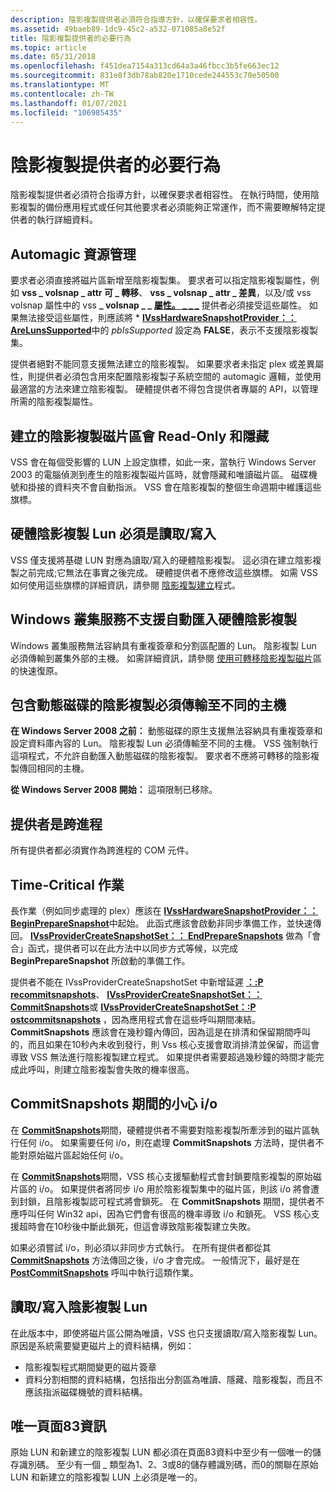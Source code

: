 ```yaml
---
description: 陰影複製提供者必須符合指導方針，以確保要求者相容性。
ms.assetid: 49baeb89-1dc9-45c2-a532-071085a8e52f
title: 陰影複製提供者的必要行為
ms.topic: article
ms.date: 05/31/2018
ms.openlocfilehash: f451dea7154a313cd64a3a46fbcc3b5fe663ec12
ms.sourcegitcommit: 831e8f3db78ab820e1710cede244553c70e50500
ms.translationtype: MT
ms.contentlocale: zh-TW
ms.lasthandoff: 01/07/2021
ms.locfileid: "106985435"
---
```

# <a name="required-behaviors-for-shadow-copy-providers"></a>陰影複製提供者的必要行為

陰影複製提供者必須符合指導方針，以確保要求者相容性。 在執行時間，使用陰影複製的備份應用程式或任何其他要求者必須能夠正常運作，而不需要瞭解特定提供者的執行詳細資料。

## <a name="automagic-resource-management"></a>Automagic 資源管理

要求者必須直接將磁片區新增至陰影複製集。 要求者可以指定陰影複製屬性，例如 **vss \_ volsnap \_ attr 可 \_ 轉移**、 **vss \_ volsnap \_ attr \_ 差異**，以及/或 vss volsnap 屬性中的 vss **\_ volsnap \_ \_** [**屬性。 \_ \_ \_**](/windows/desktop/api/Vss/ne-vss-vss_snapshot_context) 提供者必須接受這些屬性。 如果無法接受這些屬性，則應該將 \* [**IVssHardwareSnapshotProvider：： AreLunsSupported**](/windows/desktop/api/VsProv/nf-vsprov-ivsshardwaresnapshotprovider-arelunssupported)中的 *pbIsSupported* 設定為 **FALSE**，表示不支援陰影複製集。

提供者絕對不能同意支援無法建立的陰影複製。 如果要求者未指定 plex 或差異屬性，則提供者必須包含用來配置陰影複製子系統空間的 automagic 邏輯，並使用最適當的方法來建立陰影複製。 硬體提供者不得包含提供者專屬的 API，以管理所需的陰影複製屬性。

## <a name="created-shadow-copy-volumes-are-read-only-and-hidden"></a>建立的陰影複製磁片區會 Read-Only 和隱藏

VSS 會在每個受影響的 LUN 上設定旗標，如此一來，當執行 Windows Server 2003 的電腦偵測到產生的陰影複製磁片區時，就會隱藏和唯讀磁片區。 磁碟機號和掛接的資料夾不會自動指派。 VSS 會在陰影複製的整個生命週期中維護這些旗標。

## <a name="hardware-shadow-copy-luns-must-be-readwrite"></a>硬體陰影複製 Lun 必須是讀取/寫入

VSS 僅支援將基礎 LUN 對應為讀取/寫入的硬體陰影複製。 這必須在建立陰影複製之前完成;它無法在事實之後完成。 硬體提供者不應修改這些旗標。 如需 VSS 如何使用這些旗標的詳細資訊，請參閱 [陰影複製建立](the-shadow-copy-creation-process.md)程式。

## <a name="auto-import-hardware-shadow-copies-are-not-supported-on-windows-cluster-service"></a>Windows 叢集服務不支援自動匯入硬體陰影複製

Windows 叢集服務無法容納具有重複簽章和分割區配置的 Lun。 陰影複製 Lun 必須傳輸到叢集外部的主機。 如需詳細資訊，請參閱 [使用可轉移陰影複製磁片](fast-recovery-using-transportable-shadow-copied-volumes.md)區的快速復原。

## <a name="shadow-copies-that-contain-dynamic-disks-must-be-transported-to-a-different-host"></a>包含動態磁碟的陰影複製必須傳輸至不同的主機

**在 Windows Server 2008 之前：** 動態磁碟的原生支援無法容納具有重複簽章和設定資料庫內容的 Lun。 陰影複製 Lun 必須傳輸至不同的主機。 VSS 強制執行這項程式，不允許自動匯入動態磁碟的陰影複製。 要求者不應將可轉移的陰影複製傳回相同的主機。

**從 Windows Server 2008 開始：** 這項限制已移除。

## <a name="providers-are-out-of-process"></a>提供者是跨進程

所有提供者都必須實作為跨進程的 COM 元件。

## <a name="time-critical-operations"></a>Time-Critical 作業

長作業（例如同步處理的 plex）應該在 [**IVssHardwareSnapshotProvider：： BeginPrepareSnapshot**](/windows/desktop/api/VsProv/nf-vsprov-ivsshardwaresnapshotprovider-beginpreparesnapshot)中起始。 此函式應該會啟動非同步準備工作，並快速傳回。 [**IVssProviderCreateSnapshotSet：： EndPrepareSnapshots**](/windows/desktop/api/VsProv/nf-vsprov-ivssprovidercreatesnapshotset-endpreparesnapshots) 做為「會合」函式，提供者可以在此方法中以同步方式等候，以完成 **BeginPrepareSnapshot** 所啟動的準備工作。

提供者不能在 IVssProviderCreateSnapshotSet 中新增延遲 [**：:P recommitsnapshots**](/windows/desktop/api/VsProv/nf-vsprov-ivssprovidercreatesnapshotset-precommitsnapshots)、 [**IVssProviderCreateSnapshotSet：： CommitSnapshots**](/windows/desktop/api/VsProv/nf-vsprov-ivssprovidercreatesnapshotset-commitsnapshots)或 [**IVssProviderCreateSnapshotSet：:P ostcommitsnapshots**](/windows/desktop/api/VsProv/nf-vsprov-ivssprovidercreatesnapshotset-postcommitsnapshots) ，因為應用程式會在這些呼叫期間凍結。 **CommitSnapshots** 應該會在幾秒鐘內傳回，因為這是在排清和保留期間呼叫的，而且如果在10秒內未收到發行，則 Vss 核心支援會取消排清並保留，而這會導致 VSS 無法進行陰影複製建立程式。 如果提供者需要超過幾秒鐘的時間才能完成此呼叫，則建立陰影複製會失敗的機率很高。

## <a name="careful-io-during-commitsnapshots"></a>CommitSnapshots 期間的小心 i/o

在 [**CommitSnapshots**](/windows/desktop/api/VsProv/nf-vsprov-ivssprovidercreatesnapshotset-commitsnapshots)期間，硬體提供者不需要對陰影複製所牽涉到的磁片區執行任何 i/o。 如果需要任何 i/o，則在處理 **CommitSnapshots** 方法時，提供者不能對原始磁片區起始任何 i/o。

在 [**CommitSnapshots**](/windows/desktop/api/VsProv/nf-vsprov-ivssprovidercreatesnapshotset-commitsnapshots)期間，VSS 核心支援驅動程式會封鎖要陰影複製的原始磁片區的 i/o。 如果提供者將同步 i/o 用於陰影複製集中的磁片區，則該 i/o 將會遭到封鎖，且陰影複製認可程式將會鎖死。 在 **CommitSnapshots** 期間，提供者不應呼叫任何 Win32 api，因為它們會有很高的機率導致 i/o 和鎖死。 VSS 核心支援超時會在10秒後中斷此鎖死，但這會導致陰影複製建立失敗。

如果必須嘗試 i/o，則必須以非同步方式執行。 在所有提供者都從其 [**CommitSnapshots**](/windows/desktop/api/VsProv/nf-vsprov-ivssprovidercreatesnapshotset-commitsnapshots) 方法傳回之後，i/o 才會完成。 一般情況下，最好是在 [**PostCommitSnapshots**](/windows/desktop/api/VsProv/nf-vsprov-ivssprovidercreatesnapshotset-postcommitsnapshots) 呼叫中執行這類作業。

## <a name="readwrite-shadow-copy-luns"></a>讀取/寫入陰影複製 Lun

在此版本中，即使將磁片區公開為唯讀，VSS 也只支援讀取/寫入陰影複製 Lun。 原因是系統需要變更磁片上的資料結構，例如：

-   陰影複製程式期間變更的磁片簽章
-   資料分割相關的資料結構，包括指出分割區為唯讀、隱藏、陰影複製，而且不應該指派磁碟機號的資料結構。

## <a name="unique-page-83-information"></a>唯一頁面83資訊

原始 LUN 和新建立的陰影複製 LUN 都必須在頁面83資料中至少有一個唯一的儲存識別碼。 至少有一個 \_ 類型為1、2、3或8的儲存體識別碼，而0的關聯在原始 LUN 和新建立的陰影複製 LUN 上必須是唯一的。

 

 



